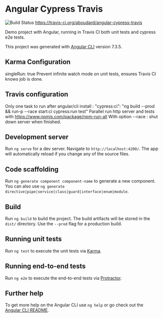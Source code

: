 # Angular Cypress Travis
![Build Status](https://travis-ci.org/aboudard/angular-cypress-travis.svg?branch=master)
https://travis-ci.org/aboudard/angular-cypress-travis

Demo project with Angular, running in Travis CI both unit tests and cypress e2e tests.

This project was generated with [Angular CLI](https://github.com/angular/angular-cli) version 7.3.5.

## Karma Configuration
singleRun: true
Prevent infinite watch mode on unit tests, ensures Travis CI knows job is done.

## Travis configuration
Only one task to run after angular/cli install : 
"cypress:ci": "ng build --prod && run-p --race start:ci cypress:run test"
Parallel run http server and tests with https://www.npmjs.com/package/npm-run-all
With option --race : shut down server when finished.

## Development server

Run `ng serve` for a dev server. Navigate to `http://localhost:4200/`. The app will automatically reload if you change any of the source files.

## Code scaffolding

Run `ng generate component component-name` to generate a new component. You can also use `ng generate directive|pipe|service|class|guard|interface|enum|module`.

## Build

Run `ng build` to build the project. The build artifacts will be stored in the `dist/` directory. Use the `--prod` flag for a production build.

## Running unit tests

Run `ng test` to execute the unit tests via [Karma](https://karma-runner.github.io).

## Running end-to-end tests

Run `ng e2e` to execute the end-to-end tests via [Protractor](http://www.protractortest.org/).

## Further help

To get more help on the Angular CLI use `ng help` or go check out the [Angular CLI README](https://github.com/angular/angular-cli/blob/master/README.md).
